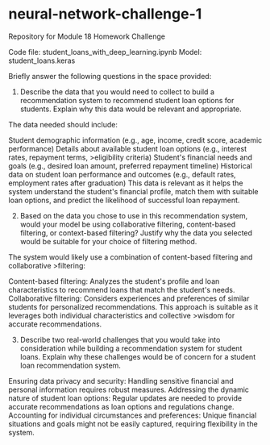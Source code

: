 # neural-network-challenge-1
Repository for Module 18 Homework Challenge

Code file: student_loans_with_deep_learning.ipynb
Model: student_loans.keras

Briefly answer the following questions in the space provided:

1. Describe the data that you would need to collect to build a recommendation system to recommend student loan options for students. Explain why this data would be relevant and appropriate.

The data needed should include:

Student demographic information (e.g., age, income, credit score, academic performance)
Details about available student loan options (e.g., interest rates, repayment terms, >eligibility criteria)
Student's financial needs and goals (e.g., desired loan amount, preferred repayment timeline)
Historical data on student loan performance and outcomes (e.g., default rates, employment rates after graduation)
This data is relevant as it helps the system understand the student's financial profile, match them with suitable loan options, and predict the likelihood of successful loan repayment.

2. Based on the data you chose to use in this recommendation system, would your model be using collaborative filtering, content-based filtering, or context-based filtering? Justify why the data you selected would be suitable for your choice of filtering method.

The system would likely use a combination of content-based filtering and collaborative >filtering:

Content-based filtering: Analyzes the student's profile and loan characteristics to recommend loans that match the student's needs.
Collaborative filtering: Considers experiences and preferences of similar students for personalized recommendations.
This approach is suitable as it leverages both individual characteristics and collective >wisdom for accurate recommendations.

3. Describe two real-world challenges that you would take into consideration while building a recommendation system for student loans. Explain why these challenges would be of concern for a student loan recommendation system.

Ensuring data privacy and security: Handling sensitive financial and personal information requires robust measures.
Addressing the dynamic nature of student loan options: Regular updates are needed to provide accurate recommendations as loan options and regulations change.
Accounting for individual circumstances and preferences: Unique financial situations and goals might not be easily captured, requiring flexibility in the system.
